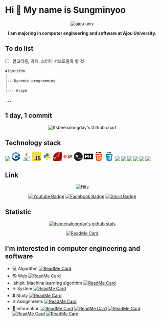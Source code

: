 # Hi 👋 My name is Sungminyoo


<div align=center>
  
![ajou univ](http://software.ajou.ac.kr/images/main/logo.png)

**I am majoring in computer engineering and software at Ajou University.**

</div>

## To do list
- [ ] 알고리즘, 과제, 스터디  서브모듈화 할 것
```
Algorithm
|
|---Dynamic-programming
|
|--- Graph

...
```
## 1 day, 1 commit
<div align = "center">

<img src="https://ghchart.rshah.org/Itsbeenalongday" alt="Itsbeenalongday's Github chart" />

</div>

## Technology stack

<code><img height="30" src="https://cdn.iconscout.com/icon/free/png-512/c-programming-569564.png"></code>
<code><img height="30" src="https://raw.githubusercontent.com/github/explore/80688e429a7d4ef2fca1e82350fe8e3517d3494d/topics/cpp/cpp.png"></code>
<code><img height="30" src="https://raw.githubusercontent.com/github/explore/80688e429a7d4ef2fca1e82350fe8e3517d3494d/topics/java/java.png"></code>
<code><img height="30" src="https://raw.githubusercontent.com/github/explore/80688e429a7d4ef2fca1e82350fe8e3517d3494d/topics/javascript/javascript.png"></code>
<code><img height="30" src="https://raw.githubusercontent.com/github/explore/80688e429a7d4ef2fca1e82350fe8e3517d3494d/topics/python/python.png"></code>
<code><img height="30" src="https://raw.githubusercontent.com/github/explore/80688e429a7d4ef2fca1e82350fe8e3517d3494d/topics/ruby/ruby.png"></code>
<code><img height="30" src="https://raw.githubusercontent.com/github/explore/80688e429a7d4ef2fca1e82350fe8e3517d3494d/topics/git/git.png"></code>
<code><img height="30" src="https://raw.githubusercontent.com/github/explore/80688e429a7d4ef2fca1e82350fe8e3517d3494d/topics/terminal/terminal.png"></code>
<code><img height="30" src="https://raw.githubusercontent.com/github/explore/80688e429a7d4ef2fca1e82350fe8e3517d3494d/topics/markdown/markdown.png"></code>
<code><img height="30" src="https://raw.githubusercontent.com/github/explore/80688e429a7d4ef2fca1e82350fe8e3517d3494d/topics/html/html.png"></code>
<code><img height="30" src="https://raw.githubusercontent.com/github/explore/80688e429a7d4ef2fca1e82350fe8e3517d3494d/topics/css/css.png"></code>
<code><img height="30" src="https://upload.wikimedia.org/wikipedia/commons/thumb/3/38/Jupyter_logo.svg/800px-Jupyter_logo.svg.png"></code>
<code><img height="30" src="https://upload.wikimedia.org/wikipedia/commons/thumb/0/05/Scikit_learn_logo_small.svg/1200px-Scikit_learn_logo_small.svg.png"></code>
<code><img height="30" src="https://cdn2.iconfinder.com/data/icons/file-extension-1/36/File_ducument_filetype_fileextension_extension_asm-512.png"></code>
<code><img height="30" src="https://t1.daumcdn.net/cfile/tistory/9923B0495D66434618"></code>
<code><img height="30" src="https://media.vlpt.us/images/leejh3224/post/eeea9dd5-d99a-4b7b-9024-d4866d48ca70/mysql.png"></code>
<code><img height="30" src="https://2.bp.blogspot.com/-93Mt1QRv6Bo/V8G22oUacrI/AAAAAAAAC5k/Id7DOEm558QOBR4kizycJ1iH1yaDp_gCgCLcB/s1600/sqlite.png"></code>

## Link
<!-- hit [today / total] -->
<div align=center>

[![Hits](https://hits.seeyoufarm.com/api/count/incr/badge.svg?url=https%3A%2F%2Fgithub.com%2FItsbeenalongday)](https://hits.seeyoufarm.com)

<!-- icons -->

[![Youtube Badge](https://img.shields.io/badge/Youtube-ff0000?style=flat-square&logo=youtube&link=https://www.youtube.com/channel/UCn9XdNmBSqyIVlJLFm_7h1w?view_as=subscriber)](https://www.youtube.com/channel/UCn9XdNmBSqyIVlJLFm_7h1w?view_as=subscriber)
[![Facebook Badge](https://img.shields.io/badge/facebook-1877f2?style=flat-square&logo=facebook&logoColor=white&link=https://www.facebook.com/profile.php?id=100010671258690)](https://www.facebook.com/profile.php?id=100010671258690)
[![Gmail Badge](https://img.shields.io/badge/Gmail-d14836?style=flat-square&logo=Gmail&logoColor=white&link=mailto:dbtjdals1771@ajou.ac.kr)](mailto:dbtjdals1771@ajou.ac.kr)

</div>

## Statistic
<!-- git-readme-stat -->

<div align="center">
 
[![itsbeenalongday's github stats](https://github-readme-stats.vercel.app/api?username=itsbeenalongday&show_icons=true&line_height=21&show_icons=true&theme=dark)](https://github.com/anuraghazra/github-readme-stats)<br/>
<!--
[![Top Langs](https://github-readme-stats.vercel.app/api/top-langs/?username=itsbeenalongday&show_icons=true&theme=dark)](https://github.com/Itsbeenalongday)<br/>
-->
[![ReadMe Card](https://github-readme-stats.vercel.app/api/pin/?username=itsbeenalongday&repo=github-readme-stats)](https://github.com/anuraghazra/github-readme-stats)

</div>

## I'm interested in computer engineering and software


<div>

-  💻 Algorithm
[![ReadMe Card](https://github-readme-stats.vercel.app/api/pin/?username=itsbeenalongday&repo=Problem-Solving&theme=radical)](https://github.com/Itsbeenalongday/Problem-Solving)
- :earth_americas: Web
[![ReadMe Card](https://github-readme-stats.vercel.app/api/pin/?username=itsbeenalongday&repo=Web&theme=cobalt)](https://github.com/Itsbeenalongday/Web)
- :shipit: Machine learning algorithm
[![ReadMe Card](https://github-readme-stats.vercel.app/api/pin/?username=itsbeenalongday&repo=Machine-Learning&theme=great-gatsby)](https://github.com/Itsbeenalongday/Machine-Learning)
- :eight_spoked_asterisk: System
[![ReadMe Card](https://github-readme-stats.vercel.app/api/pin/?username=itsbeenalongday&repo=System&theme=blue-green)](https://github.com/Itsbeenalongday/System)
- 💲 Study
[![ReadMe Card](https://github-readme-stats.vercel.app/api/pin/?username=itsbeenalongday&repo=Self-Study&theme=prussian)](https://github.com/Itsbeenalongday/Self-Study)
- ❄️ Assignments
[![ReadMe Card](https://github-readme-stats.vercel.app/api/pin/?username=itsbeenalongday&repo=Assignments&theme=tokyonight)](https://github.com/Itsbeenalongday/Assignments)
- 🎅 Information
[![ReadMe Card](https://github-readme-stats.vercel.app/api/pin/?username=itsbeenalongday&repo=developer-roadmap&theme=vue-dark)](https://github.com/Itsbeenalongday/developer-roadmap)
[![ReadMe Card](https://github-readme-stats.vercel.app/api/pin/?username=itsbeenalongday&repo=Interview_Question_for_Beginner&theme=vue-dark)](https://github.com/Itsbeenalongday/Interview_Question_for_Beginner)
[![ReadMe Card](https://github-readme-stats.vercel.app/api/pin/?username=itsbeenalongday&repo=junior-recruit-scheduler&theme=vue-dark)](https://github.com/Itsbeenalongday/junior-recruit-scheduler)
[![ReadMe Card](https://github-readme-stats.vercel.app/api/pin/?username=itsbeenalongday&repo=goQuality-dev-contents&theme=vue-dark)](https://github.com/Itsbeenalongday/goQuality-dev-contents)
[![ReadMe Card](https://github-readme-stats.vercel.app/api/pin/?username=itsbeenalongday&repo=free-programming-books&theme=vue-dark)](https://github.com/Itsbeenalongday/free-programming-books)

</div>
